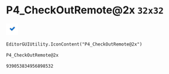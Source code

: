 # P4_CheckOutRemote@2x `32x32`
<img src="/img/P4_CheckOutRemote@2x.png" width=32 height=32>

``` CSharp
EditorGUIUtility.IconContent("P4_CheckOutRemote@2x")
```
```
P4_CheckOutRemote@2x
```
```
939053834956898532
```
